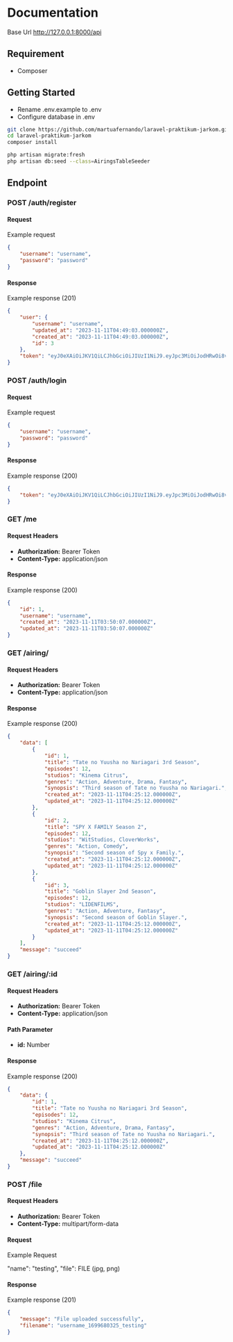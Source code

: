 # Documentation

Base Url http://127.0.0.1:8000/api

## Requirement
- Composer

## Getting Started

- Rename .env.example to .env
- Configure database in .env

```sh
git clone https://github.com/martuafernando/laravel-praktikum-jarkom.git
cd laravel-praktikum-jarkom
composer install
```

```sh
php artisan migrate:fresh
php artisan db:seed --class=AiringsTableSeeder
```

## Endpoint

### POST /auth/register

#### Request
Example request

```json
{
    "username": "username",
    "password": "password"
}
```

#### Response
Example response (201)

```json
{
    "user": {
        "username": "username",
        "updated_at": "2023-11-11T04:49:03.000000Z",
        "created_at": "2023-11-11T04:49:03.000000Z",
        "id": 3
    },
    "token": "eyJ0eXAiOiJKV1QiLCJhbGciOiJIUzI1NiJ9.eyJpc3MiOiJodHRwOi8vMTI3LjAuMC4xOjgwMDAvYXBpL2F1dGgvcmVnaXN0ZXIiLCJpYXQiOjE2OTk2NzgxNDMsImV4cCI6MTY5OTY4MTc0MywibmJmIjoxNjk5Njc4MTQzLCJqdGkiOiJSWXMwYXE5dm4wNXZRcmY2Iiwic3ViIjoiMyIsInBydiI6IjIzYmQ1Yzg5NDlmNjAwYWRiMzllNzAxYzQwMDg3MmRiN2E1OTc2ZjcifQ.dj88IjDuCfrOOgpOvBKdwyOzEUccsyyBjv6xAnJRU8w"
}
```

### POST /auth/login

#### Request
Example request

```json
{
    "username": "username",
    "password": "password"
}
```

#### Response
Example response (200)

```json
{
    "token": "eyJ0eXAiOiJKV1QiLCJhbGciOiJIUzI1NiJ9.eyJpc3MiOiJodHRwOi8vMTI3LjAuMC4xOjgwMDAvYXBpL2F1dGgvbG9naW4iLCJpYXQiOjE2OTk2NzcyNjAsImV4cCI6MTY5OTY4MDg2MCwibmJmIjoxNjk5Njc3MjYwLCJqdGkiOiJYTUM4YWJ6aDRTUElBc2s1Iiwic3ViIjoiMSIsInBydiI6IjIzYmQ1Yzg5NDlmNjAwYWRiMzllNzAxYzQwMDg3MmRiN2E1OTc2ZjcifQ.E6XjTGggHm5UzzxbWKPYIgL4QMTXcdGsngmiAzqPvJs"
}
```

### GET /me

#### Request Headers
- **Authorization:** Bearer Token
- **Content-Type:** application/json

#### Response
Example response (200)

```json
{
    "id": 1,
    "username": "username",
    "created_at": "2023-11-11T03:50:07.000000Z",
    "updated_at": "2023-11-11T03:50:07.000000Z"
}
```

### GET /airing/

#### Request Headers
- **Authorization:** Bearer Token
- **Content-Type:** application/json

#### Response
Example response (200)

```json
{
    "data": [
        {
            "id": 1,
            "title": "Tate no Yuusha no Nariagari 3rd Season",
            "episodes": 12,
            "studios": "Kinema Citrus",
            "genres": "Action, Adventure, Drama, Fantasy",
            "synopsis": "Third season of Tate no Yuusha no Nariagari.",
            "created_at": "2023-11-11T04:25:12.000000Z",
            "updated_at": "2023-11-11T04:25:12.000000Z"
        },
        {
            "id": 2,
            "title": "SPY X FAMILY Season 2",
            "episodes": 12,
            "studios": "WitStudios, CloverWorks",
            "genres": "Action, Comedy",
            "synopsis": "Second season of Spy x Family.",
            "created_at": "2023-11-11T04:25:12.000000Z",
            "updated_at": "2023-11-11T04:25:12.000000Z"
        },
        {
            "id": 3,
            "title": "Goblin Slayer 2nd Season",
            "episodes": 12,
            "studios": "LIDENFILMS",
            "genres": "Action, Adventure, Fantasy",
            "synopsis": "Second season of Goblin Slayer.",
            "created_at": "2023-11-11T04:25:12.000000Z",
            "updated_at": "2023-11-11T04:25:12.000000Z"
        }
    ],
    "message": "succeed"
}
```

### GET /airing/:id

#### Request Headers
- **Authorization:** Bearer Token
- **Content-Type:** application/json

#### Path Parameter
- **id:** Number

#### Response
Example response (200)

```json
{
    "data": {
        "id": 1,
        "title": "Tate no Yuusha no Nariagari 3rd Season",
        "episodes": 12,
        "studios": "Kinema Citrus",
        "genres": "Action, Adventure, Drama, Fantasy",
        "synopsis": "Third season of Tate no Yuusha no Nariagari.",
        "created_at": "2023-11-11T04:25:12.000000Z",
        "updated_at": "2023-11-11T04:25:12.000000Z"
    },
    "message": "succeed"
}
```

### POST /file

#### Request Headers
- **Authorization:** Bearer Token
- **Content-Type:** multipart/form-data

#### Request
Example Request

"name": "testing",
"file": FILE (jpg, png)

#### Response
Example response (201)

```json
{
    "message": "File uploaded successfully",
    "filename": "username_1699680325_testing"
}
```